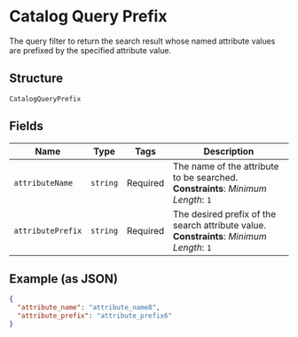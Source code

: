 <!-- Optimized: 2025-10-06 -->
<!-- RPM: 1.6.2.3.1.6.2.3_catalog-query-prefix_20251006 -->
<!-- Session: E2E RPM DNA Application -->
<!-- AOM: RND (Reggie & Dro) -->
<!-- COI: TECHNOLOGY -->
<!-- RPM: HIGH -->
<!-- ACTION: FIX -->

# Catalog Query Prefix

The query filter to return the search result whose named attribute values are prefixed by the specified attribute value.

## Structure

`CatalogQueryPrefix`

## Fields

| Name | Type | Tags | Description |
|  --- | --- | --- | --- |
| `attributeName` | `string` | Required | The name of the attribute to be searched.<br>**Constraints**: *Minimum Length*: `1` |
| `attributePrefix` | `string` | Required | The desired prefix of the search attribute value.<br>**Constraints**: *Minimum Length*: `1` |

## Example (as JSON)

```json
{
  "attribute_name": "attribute_name8",
  "attribute_prefix": "attribute_prefix6"
}
```
